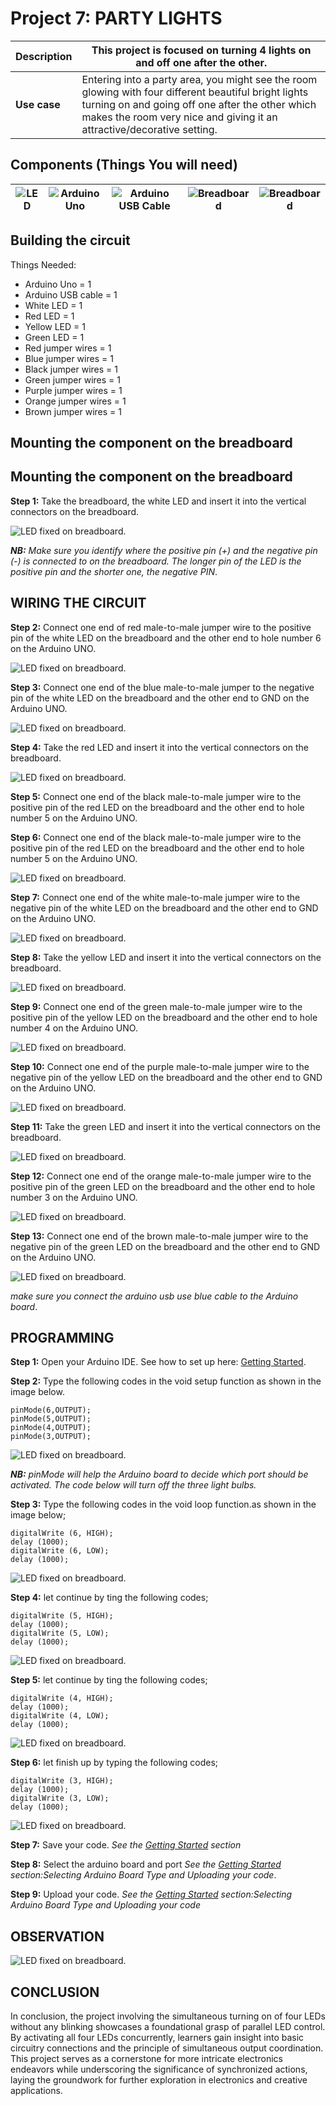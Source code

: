 # Project 7: PARTY LIGHTS

| **Description** | This project is focused on turning 4 lights on and off one after the other.|
|------------------|----------------------------------------------------------------|
| **Use case**     | Entering into a party area, you might see the room glowing with four different beautiful bright lights turning on and going off one after the other which makes the room very nice and giving it an attractive/decorative setting.|

## Components (Things You will need)

| ![LED](../../assets/components/LED.png) | ![Arduino Uno](../../assets/components/arduino.png) | ![Arduino USB Cable](../../assets/components/USB_Cable.png) | ![Breadboard](../../assets/components/breadboard.png) |![Breadboard](../../assets/components/jump_wire.png)|
|-------------------------|-------------------------|-------------------------|-------------------------|-------------------------|

## Building the circuit

Things Needed:

-	Arduino Uno = 1
-	Arduino USB cable = 1
-	White LED = 1
-	Red LED = 1
-	Yellow LED = 1
-	Green LED = 1
-	Red jumper wires = 1
-	Blue jumper wires = 1
-	Black jumper wires = 1
-	Green jumper wires = 1
-	Purple jumper wires = 1
-	Orange jumper wires = 1
-	Brown jumper wires = 1

## Mounting the component on the breadboard

## Mounting the component on the breadboard

**Step 1:** Take the breadboard, the white LED and insert it into the vertical connectors on the breadboard.

![LED fixed on breadboard](../../assets/1.0/LED/LED_ON/led_on_breadboard.jpg).

_**NB:** Make sure you identify where the positive pin (+) and the negative pin (-) is connected to on the breadboard. The longer pin of the LED is the positive pin and the shorter one, the negative PIN_.

## WIRING THE CIRCUIT


**Step 2:** Connect one end of red male-to-male jumper wire to the positive pin of the white LED on the breadboard and the other end to hole number 6 on the Arduino UNO.

![LED fixed on breadboard](../../assets/1.0/LED/LED_ON/red_wire_connected.jpg).

**Step 3:** Connect one end of the blue male-to-male jumper to the negative pin of the white LED on the breadboard and the other end to GND on the Arduino UNO.

![LED fixed on breadboard](../../assets/1.0/LED/LED_ON/blue_wire_connected.jpg).

**Step 4:** Take the red LED and insert it into the vertical connectors on the breadboard.

![LED fixed on breadboard](../../assets/1.0/LED/DOUBLE_LED_ON/red_led_mounted.jpg).

**Step 5:** Connect one end of the black male-to-male jumper wire to the positive pin of the red LED on the breadboard and the other end to hole number 5 on the Arduino UNO.

**Step 6:** Connect one end of the black male-to-male jumper wire to the positive pin of the red LED on the breadboard and the other end to hole number 5 on the Arduino UNO.

![LED fixed on breadboard](../../assets/1.0/LED/DOUBLE_LED_ON/black_wire_connect.jpg).

**Step 7:** Connect one end of the white male-to-male jumper wire to the negative pin of the white LED on the breadboard and the other end to GND on the Arduino UNO.

![LED fixed on breadboard](../../assets/1.0/LED/DOUBLE_LED_ON/white_wire_connect.jpg).

**Step 8:** Take the yellow LED and insert it into the vertical connectors on the breadboard.

![LED fixed on breadboard](../../assets/1.0/LED/THREE_LEDs_ON/green_LED_mount.jpg).

**Step 9:** Connect one end of the green male-to-male jumper wire to the positive pin of the yellow LED on the breadboard and the other end to hole number 4 on the Arduino UNO.

![LED fixed on breadboard](../../assets/1.0/LED/THREE_LEDs_ON/green_wire_connect.jpg).

**Step 10:** Connect one end of the purple male-to-male jumper wire to the negative pin of the yellow LED on the breadboard and the other end to GND on the Arduino UNO.

![LED fixed on breadboard](../../assets/1.0/LED/THREE_LEDs_ON/purple_wire_connect.jpg).

**Step 11:** Take the green LED and insert it into the vertical connectors on the breadboard.

![LED fixed on breadboard](../../assets/1.0/LED/FOUR_LEDs_ON/last_led.jpg).

**Step 12:** Connect one end of the orange male-to-male jumper wire to the positive pin of the green LED on the breadboard and the other end to hole number 3 on the Arduino UNO.

![LED fixed on breadboard](../../assets/1.0/LED/FOUR_LEDs_ON/orange_wire_connect.jpg).

**Step 13:** Connect one end of the brown male-to-male jumper wire to the negative pin of the green LED on the breadboard and the other end to GND on the Arduino UNO.

![LED fixed on breadboard](../../assets/1.0/LED/FOUR_LEDs_ON/brown_wire_connect.jpg).

_make sure you connect the arduino usb use blue cable to the Arduino board_.

## PROGRAMMING

**Step 1:** Open your Arduino IDE. See how to set up here: [Getting Started](../../../../README.md#getting-started).

**Step 2:** Type the following codes in the void setup function as shown in the image below.
   
   ```
   pinMode(6,OUTPUT);
   pinMode(5,OUTPUT);
   pinMode(4,OUTPUT);
   pinMode(3,OUTPUT);
   ```

![LED fixed on breadboard](../../assets/1.0/LED/FOUR_LEDs_ON/code_1.png).

_**NB:** pinMode will help the Arduino board to decide which port should be activated.  The code below will turn off the three light bulbs._

**Step 3:** Type the following codes in the void loop function.as shown in the image below;
   ```
   digitalWrite (6, HIGH);
   delay (1000);
   digitalWrite (6, LOW);
   delay (1000);
   ```
![LED fixed on breadboard](../../assets/1.0/LED/FOUR_LEDs_Blink/code_1.png).

**Step 4:** let continue by ting the following codes;
   ```
   digitalWrite (5, HIGH);
   delay (1000);
   digitalWrite (5, LOW);
   delay (1000);
   ```
![LED fixed on breadboard](../../assets/1.0/LED/FOUR_LEDs_Blink/code_2.png).

**Step 5:** let continue by ting the following codes;
   ```
   digitalWrite (4, HIGH);
   delay (1000);
   digitalWrite (4, LOW);
   delay (1000);
   ```
![LED fixed on breadboard](../../assets/1.0/LED/FOUR_LEDs_Blink/code_3.png).

**Step 6:** let finish up by typing  the following codes;
   ```
   digitalWrite (3, HIGH);
   delay (1000);
   digitalWrite (3, LOW);
   delay (1000);
   ```
![LED fixed on breadboard](../../assets/1.0/LED/FOUR_LEDs_Blink/code_4.png).

**Step 7:** Save your code. _See the [Getting Started](../../../../README.md#getting-started) section_

**Step 8:** Select the arduino board and port _See the [Getting Started](../../../../README.md#getting-started) section:Selecting Arduino Board Type and Uploading your code_.

**Step 9:** Upload your code. _See the [Getting Started](../../../../README.md#getting-started) section:Selecting Arduino Board Type and Uploading your code_

## OBSERVATION

![LED fixed on breadboard](../../assets/1.0/LED/FOUR_LEDs_ON/observation.jpg).

## CONCLUSION

In conclusion, the project involving the simultaneous turning on of four LEDs without any blinking showcases a foundational grasp of parallel LED control. By activating all four LEDs concurrently, learners gain insight into basic circuitry connections and the principle of simultaneous output coordination. This project serves as a cornerstone for more intricate electronics endeavors while underscoring the significance of synchronized actions, laying the groundwork for further exploration in electronics and creative applications.
